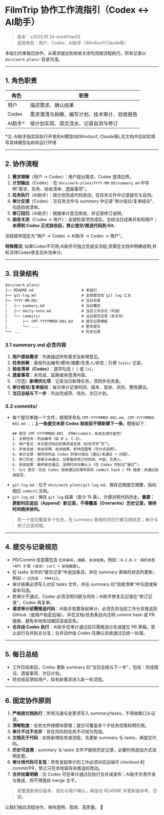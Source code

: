 # FilmTrip 协作工作流指引（Codex ↔ AI助手）

> 版本：v2025.10.24-workflow03  
> 适用角色：用户、Codex、AI助手（Windsurf/Claude等）  

本指引约束每日协作，从需求提出到验收关闭均须按流程执行。所有记录以 `docs/work-plans/` 目录为准。

---

## 1. 角色职责
| 角色 | 职责 |
| --- | --- |
| 用户 | 描述需求、确认结果 |
| Codex | 需求澄清与拆解、编写计划、技术审计、验收报告 |
| AI助手* | 按计划实现、提交流水、记录自测与修订 |

*注: AI助手指实际执行开发的AI模型(如Windsurf, Claude等),在文档中应如实填写具体模型名称和运行环境

---

## 2. 协作流程
1. **需求理解**（用户 → Codex）：用户提出需求，Codex 澄清边界。
2. **计划输出**（Codex）：在 `docs/work-plans/YYYY-MM-DD/summary.md` 中写明"需求、任务、验收清单、遗留事项"。
3. **任务执行**（AI助手）：按计划完成代码改动，在任务文件中记录提交与自测。
4. **审计反馈**（Codex）：在任务文件与 summary 中记录"审计结论/复审结论"，勾选验收清单。
5. **修订回归**（AI助手）：根据审计意见修改，并记录修订说明。
6. **验收关闭**（Codex → 用户）：全部检查项完成后，总结当日成果并告知用户；**未得到 Codex 正式验收前，禁止提交/推送代码到 Git**。

流程顺序固定为"用户 → Codex → AI助手 → Codex → 用户"。

**特殊情况**: 如果Codex不可用,AI助手可独立完成全流程,但需在文档中明确说明,并标注待Codex恢复后补充审计。

---

## 3. 目录结构
```
docs/work-plans/
├── README.md                      # 本指引
├── git-log.md                     # 全部提交的 git log 汇总
├── YYYY-MM-DD/                    # 当日目录
│   ├── summary.md                 # 当日概览
│   ├── daily-note.md              # 当日工作日记（可选）
│   └── commits/                   # 当日提交记录（多文件）
│       ├── CMT-YYYYMMDD-001.md    # 提交记录模板
│       └── ...                    # 更多提交
└── ...                            # 历史记录
```

### 3.1 summary.md 必含内容
1. **用户原始需求**：列表描述所有需求及新增意见。  
2. **任务拆解**：表格列出编号/模块/摘要/负责人/状态；引用 `tasks/` 记录。  
3. **验收清单（Codex）**：逐项勾选 `[ ]` 或 `[x]`。  
4. **遗留事项**：未完成、延期或待澄清内容。  
5. （可选）**新增优化项**：记录当日新增任务，须同步任务表。  
6. **审计结论/复审结论**：每次审计记录时间、版本、现状、风险、整改建议。  
7. **当日总结与下一步**：列出完成项、待办、次日计划。  

### 3.2 commits/
- 每个提交单独一个文件，按顺序命名 `CMT-YYYYMMDD-001.md`、`CMT-YYYYMMDD-002.md` …；**上一条提交未获 Codex 验收前不得新建下一条**。模板如下：
  ```
  ## 提交 CMT-YYYYMMDD-001 （PR#/commit，如未生成可留空）
  1. 关联任务：列出编号（如 B-1、C-2）。
  2. 用户意见：本次提交响应的需求或反馈（如无可写“无”）。
  3. 开发总结：改动详情、自测结果、影响范围等（可分点说明）。
  4. 审计记录：按时间列出 Codex 的审计结论（通过/未通过 + 问题）。
  5. 修订历史：若审计未通过，记录每轮修订的时间、内容、负责人。
  6. 验收结果：最终是否通过，注明时间与确认人（仅 Codex 可标记“通过”）。
  7. Git 提交：仅在 Codex 验收通过后填写实际 commit hash / PR 链接；未通过前请留空。
  ```
- `git-log.md`：位于 `docs/work-plans/git-log.md`，保存近期提交摘要，指向相应 `commits` 文档。
- `git-log.md`：保存 `git log` 结果（至少 15 条），方便对照代码历史。**重要：更新时应追加（Append）新记录，不得覆盖（Overwrite）历史记录，保持时间倒序排列。**

> 若一个提交覆盖多个任务，在 summary 表格的对应行都注明状态；审计与修订记录同理。

---

## 4. 提交与记录规范
- PR/Commit 信息需包含 `任务编号`、`摘要`、`自测结果`。例如：`B-2,B-3: 随机多图+API 扩展 (自测: curl + 前端截图)`。
- 在 tasks 文件的“提交记录”中追加条目，并在 summary 表格的状态列更新，例如 `✅ 已完成 - PR#123`。
- 审计结果必须写入对应 tasks 文件，并在 summary 的“验收清单”中勾选或保留未勾选。
- 若审计不通过，Codex 必须注明问题与风险；AI助手修复后记录在"修订记录"，Codex 再复审。
- **请求审计前需推送代码**：AI助手若要发起审计，必须先将当前工作分支推送到 GitHub（或用户指定远端），并在文档/任务条目内注明 commit hash 或 PR 链接，避免本地改动被回滚或丢失。
- **合并由 Codex 执行**：AI助手在审计通过前只需推送分支或提交 PR 草稿，禁止自行合并到主分支；合并动作由 Codex 在确认验收通过后统一处理。

---

## 5. 每日总结
- 工作日结束前，Codex 更新 summary 的“当日总结与下一步”，包括：完成情况、遗留事项、次日计划。  
- 将总结反馈给用户，如有新需求进入新一轮流程。

---

## 6. 固定协作原则
1. **严格按文档执行**：所有沟通与变更须写入 summary/tasks，不得依赖口头记录。  
2. **清晰粒度**：任务文件按模块管理；提交可覆盖多个子任务但需标明引用。  
3. **审计不过不合并**：存在风险的任务不可视为完成。  
4. **文档先于代码**：如有新增任务或流程，先更新 summary 与 tasks，再提交代码。  
5. **历史可追溯**：summary 与 tasks 文件不删除历史记录，必要时用追加方式说明变更。  
6. **审计用代码可复现**：所有发起审计的工作必须对应远端可 checkout 的 commit/PR，禁止只在本地留存未推送的改动。
7. **合并权属明确**：仅 Codex 可在审计通过后执行合并或发布；AI助手负责开发与推送，但不得擅自 merge 主干。

> 若要更新指引版本，请先与用户确认，再改动 README 并更新版本号、日期。  

让我们按此流程协作，保持透明、高效、高质量。 🎯
